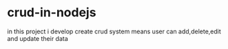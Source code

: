 # crud-in-nodejs
in this project i develop create crud system means user can add,delete,edit and update their data
